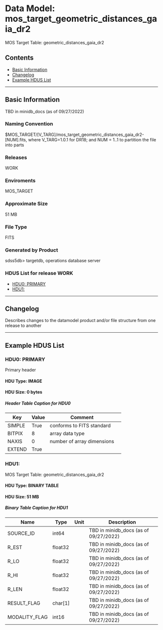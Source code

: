 # Data Model: mos_target_geometric_distances_gaia_dr2


MOS Target Table: geometric_distances_gaia_dr2


## Contents
- [Basic Information](#basic-information)
- [Changelog](#changelog)
- [Example HDUS List](#example-hdus-list)

---

## Basic Information
TBD in minidb_docs (as of 09/27/2022)

### Naming Convention
$MOS_TARGET/[V_TARG]/mos_target_geometric_distances_gaia_dr2-[NUM].fits, where V_TARG=1.0.1 for DR18; and NUM = 1..1 to partition the file into parts

### Releases
WORK

### Enviroments
MOS_TARGET

### Approximate Size
51 MB

### File Type
FITS

### Generated by Product
sdss5db> targetdb, operations database server

### HDUS List for release WORK
  - [HDU0: PRIMARY](#hdu0-primary)
  - [HDU1: ](#hdu1-)

---

## Changelog
Describes changes to the datamodel product and/or file structure from one release to another

---
## Example HDUS List

### HDU0: PRIMARY
Primary header

#### HDU Type: IMAGE
#### HDU Size:  0 bytes

##### Header Table Caption for HDU0
Key | Value | Comment | |
| --- | --- | --- | --- |
| SIMPLE | True | conforms to FITS standard |
| BITPIX | 8 | array data type |
| NAXIS | 0 | number of array dimensions |
| EXTEND | True |  |



### HDU1: 
MOS Target Table: geometric_distances_gaia_dr2

#### HDU Type: BINARY TABLE
#### HDU Size:  51 MB

##### Binary Table Caption for HDU1
Name | Type | Unit | Description |
| --- | --- | --- | --- |
 | SOURCE_ID | int64 |  | TBD in minidb_docs (as of 09/27/2022) |
 | R_EST | float32 |  | TBD in minidb_docs (as of 09/27/2022) |
 | R_LO | float32 |  | TBD in minidb_docs (as of 09/27/2022) |
 | R_HI | float32 |  | TBD in minidb_docs (as of 09/27/2022) |
 | R_LEN | float32 |  | TBD in minidb_docs (as of 09/27/2022) |
 | RESULT_FLAG | char[1] |  | TBD in minidb_docs (as of 09/27/2022) |
 | MODALITY_FLAG | int16 |  | TBD in minidb_docs (as of 09/27/2022) |


